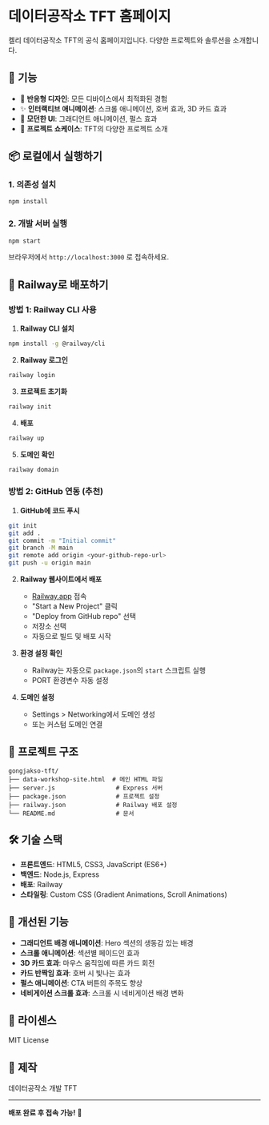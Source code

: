 # 데이터공작소 TFT 홈페이지

켈리 데이터공작소 TFT의 공식 홈페이지입니다. 다양한 프로젝트와 솔루션을 소개합니다.

## 🚀 기능

- 📱 **반응형 디자인**: 모든 디바이스에서 최적화된 경험
- ✨ **인터랙티브 애니메이션**: 스크롤 애니메이션, 호버 효과, 3D 카드 효과
- 🎨 **모던한 UI**: 그래디언트 애니메이션, 펄스 효과
- 🔗 **프로젝트 쇼케이스**: TFT의 다양한 프로젝트 소개

## 📦 로컬에서 실행하기

### 1. 의존성 설치

```bash
npm install
```

### 2. 개발 서버 실행

```bash
npm start
```

브라우저에서 `http://localhost:3000` 로 접속하세요.

## 🚂 Railway로 배포하기

### 방법 1: Railway CLI 사용

1. **Railway CLI 설치**
```bash
npm install -g @railway/cli
```

2. **Railway 로그인**
```bash
railway login
```

3. **프로젝트 초기화**
```bash
railway init
```

4. **배포**
```bash
railway up
```

5. **도메인 확인**
```bash
railway domain
```

### 방법 2: GitHub 연동 (추천)

1. **GitHub에 코드 푸시**
```bash
git init
git add .
git commit -m "Initial commit"
git branch -M main
git remote add origin <your-github-repo-url>
git push -u origin main
```

2. **Railway 웹사이트에서 배포**
   - [Railway.app](https://railway.app) 접속
   - "Start a New Project" 클릭
   - "Deploy from GitHub repo" 선택
   - 저장소 선택
   - 자동으로 빌드 및 배포 시작

3. **환경 설정 확인**
   - Railway는 자동으로 `package.json`의 `start` 스크립트 실행
   - PORT 환경변수 자동 설정

4. **도메인 설정**
   - Settings > Networking에서 도메인 생성
   - 또는 커스텀 도메인 연결

## 📁 프로젝트 구조

```
gongjakso-tft/
├── data-workshop-site.html  # 메인 HTML 파일
├── server.js                 # Express 서버
├── package.json              # 프로젝트 설정
├── railway.json              # Railway 배포 설정
└── README.md                 # 문서
```

## 🛠️ 기술 스택

- **프론트엔드**: HTML5, CSS3, JavaScript (ES6+)
- **백엔드**: Node.js, Express
- **배포**: Railway
- **스타일링**: Custom CSS (Gradient Animations, Scroll Animations)

## 🎨 개선된 기능

- **그래디언트 배경 애니메이션**: Hero 섹션의 생동감 있는 배경
- **스크롤 애니메이션**: 섹션별 페이드인 효과
- **3D 카드 효과**: 마우스 움직임에 따른 카드 회전
- **카드 반짝임 효과**: 호버 시 빛나는 효과
- **펄스 애니메이션**: CTA 버튼의 주목도 향상
- **네비게이션 스크롤 효과**: 스크롤 시 네비게이션 배경 변화

## 📝 라이센스

MIT License

## 👥 제작

데이터공작소 개발 TFT

---

**배포 완료 후 접속 가능!** 🎉
